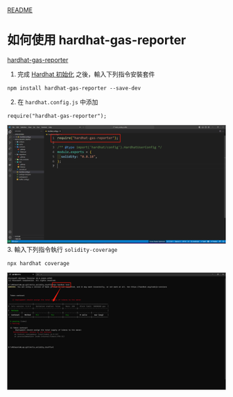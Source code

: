 [README](..\README.md)

# 如何使用 hardhat-gas-reporter

[hardhat-gas-reporter](https://www.npmjs.com/package/hardhat-gas-reporter)

1. 完成 [Hardhat 初始化](Hardhat.md) 之後，輸入下列指令安裝套件
```
npm install hardhat-gas-reporter --save-dev
```
2. 在 `hardhat.config.js` 中添加
```
require("hardhat-gas-reporter");
```
![](2023-03-29-21-48-50.png)
3. 輸入下列指令執行 `solidity-coverage`
```
npx hardhat coverage
```
![](2023-03-29-22-15-16.png)